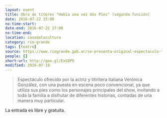 ```yaml
---
layout: event 
title: Obra de títeres "Había una vez dos Pies" (segunda función)
date: 2016-07-22 15:00
no-time-start: 
date-end: 2016-07-22 17:00
no-time-end: 
location: casadelacultura
category: rio-grande
tags: [teatro]
source: https://www.riogrande.gob.ar/se-presenta-original-espectaculo-titeres-toda-la-familia/
people: []
short-url: http://goo.gl/ExS8P5
modified: 2016-07-19
---
```


> Espectáculo ofrecido por la actriz y titiritera italiana Verónica González, con una puesta en escena poco convencional, ya que utiliza sus pies como los personajes principales del show, invitando a toda la familia a disfrutar de diferentes historias, contadas de una manera muy particular.

La entrada es libre y gratuita.